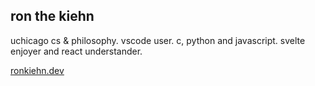 ## ron the kiehn

uchicago cs & philosophy. vscode user. c, python and javascript. svelte enjoyer and react understander.

[ronkiehn.dev](ronkiehn.dev)
